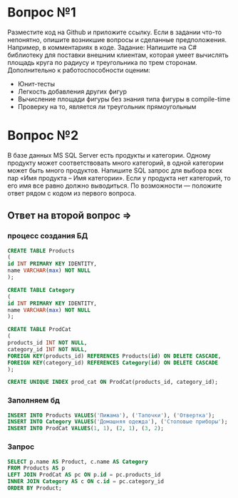 # Вопрос №1
Разместите код на Github и приложите ссылку. Если в задании что-то непонятно, опишите возникшие вопросы и сделанные предположения. Например, в комментариях в коде.
Задание:
Напишите на C# библиотеку для поставки внешним клиентам, которая умеет вычислять площадь круга по радиусу и треугольника по трем сторонам. Дополнительно к работоспособности оценим:
- Юнит-тесты
- Легкость добавления других фигур
- Вычисление площади фигуры без знания типа фигуры в compile-time
- Проверку на то, является ли треугольник прямоугольным

# Вопрос №2
В базе данных MS SQL Server есть продукты и категории. Одному продукту может соответствовать много категорий, в одной категории может быть много продуктов. Напишите SQL запрос для выбора всех пар «Имя продукта – Имя категории». Если у продукта нет категорий, то его имя все равно должно выводиться.
По возможности — положите ответ рядом с кодом из первого вопроса.

## Ответ на второй вопрос => 
### процесс создания БД
```SQL
CREATE TABLE Products
(
id INT PRIMARY KEY IDENTITY, 
name VARCHAR(max) NOT NULL
);

CREATE TABLE Category
(
id INT PRIMARY KEY IDENTITY,
name VARCHAR(max) NOT NULL
);

CREATE TABLE ProdCat
(
products_id INT NOT NULL,
category_id INT NOT NULL,
FOREIGN KEY(products_id) REFERENCES Products(id) ON DELETE CASCADE,
FOREIGN KEY(category_id) REFERENCES Category(id) ON DELETE CASCADE
);

CREATE UNIQUE INDEX prod_cat ON ProdCat(products_id, category_id);
```
### Заполняем бд
```SQL 
INSERT INTO Products VALUES('Пижама'), ('Тапочки'), ('Отвертка');
INSERT INTO Category VALUES('Домашняя одежда'), ('Столовые приборы');
INSERT INTO ProdCat VALUES(1, 1), (2, 1), (3, 2);
```
### Запрос
```SQL
SELECT p.name AS Product, c.name AS Category 
FROM Products AS p
LEFT JOIN ProdCat AS pc ON p.id = pc.products_id
INNER JOIN Category AS c ON c.id = pc.category_id
ORDER BY Product;
```
 
